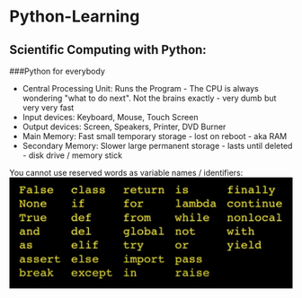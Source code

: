 # Python-Learning

## Scientific Computing with Python:
###Python for everybody

- Central Processing Unit: Runs the Program - The CPU is always wondering "what to do next". Not the brains exactly - very dumb but very very fast
- Input devices: Keyboard, Mouse, Touch Screen
- Output devices: Screen, Speakers, Printer, DVD Burner
- Main Memory: Fast small temporary storage - lost on reboot - aka RAM
- Secondary Memory: Slower large permanent storage - lasts until deleted - disk drive / memory stick

You cannot use reserved words as variable names / identifiers:
![img.png](img.png)